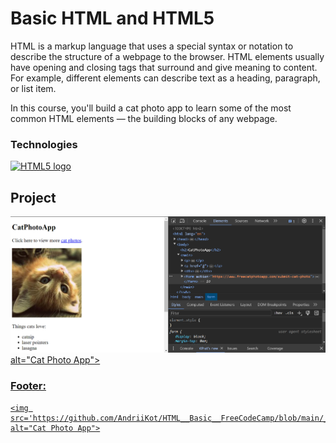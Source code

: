 # Basic HTML and HTML5
HTML is a markup language that uses a special 
syntax or notation to describe the structure 
of a webpage to the browser. HTML elements 
usually have opening and closing tags that 
surround and give meaning to content. 
For example, different elements can 
describe text as a heading, paragraph, or list item.

In this course, you'll build a cat photo 
app to learn some of the most common 
HTML elements — the building blocks of any webpage.

### Technologies

<div>
  <a href="https://html.spec.whatwg.org/multipage/" target="_blank">
    <img src="https://upload.wikimedia.org/wikipedia/commons/6/61/HTML5_logo_and_wordmark.svg" alt="HTML5 logo" 
    width="100" height="100">
  </a>
</div>

## Project
<div>
  <div>
  <a href="https://github.com/AndriiKot/HTML__Basic__FreeCodeCamp">
  <img src='https://github.com/AndriiKot/HTML__Basic__FreeCodeCamp/blob/main/___title___/CatPhotoApp__img__.png' 
    </a>
  alt="Cat Photo App">
  </div>
    <h3>Footer: </h3>
    <div>
        <a href="https://github.com/AndriiKot/HTML__Basic__FreeCodeCamp">

    <img src='https://github.com/AndriiKot/HTML__Basic__FreeCodeCamp/blob/main/___title___/CatPhotoApp__img__footer_.png' alt="Cat Photo App">
  </a>
    </div>
</div>


